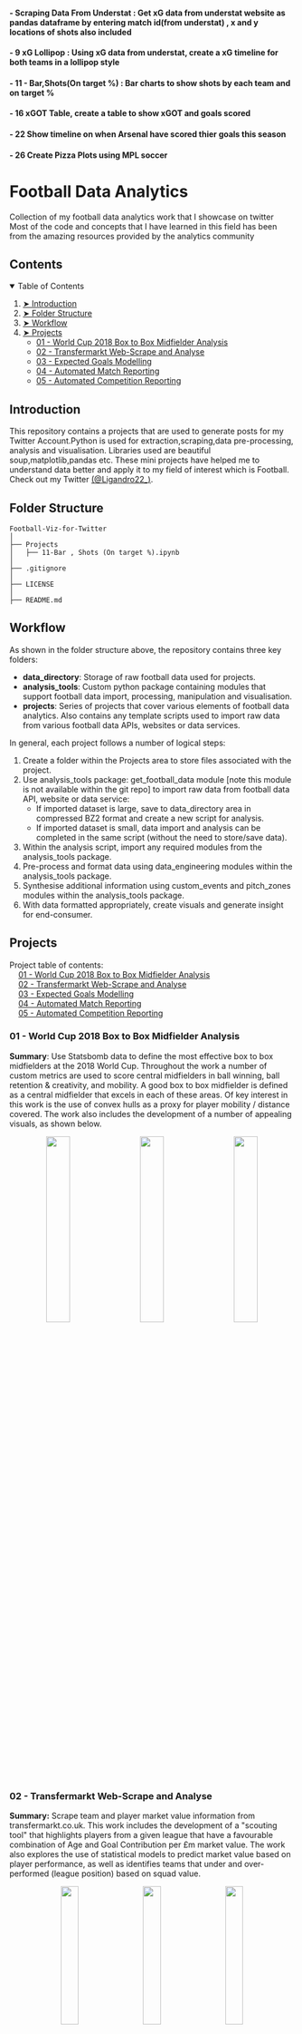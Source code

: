 
#### - Scraping Data From Understat : Get xG data from understat website as pandas dataframe by entering match id(from understat) , x and y locations of shots also included
#### -  9 xG Lollipop : Using xG data from understat, create a xG timeline for both teams in a lollipop style
#### - 11 - Bar,Shots(On target %) : Bar charts to show shots by each team and on target %
#### - 16 xGOT Table, create a table to show xGOT and goals scored
#### - 22 Show timeline on when Arsenal have scored thier goals this season
#### - 26 Create Pizza Plots using MPL soccer 


# Football Data Analytics
Collection of my football data analytics work that I showcase on twitter
Most of the code and concepts that I have learned in this field has been from the amazing resources provided by the analytics community


## Contents

<details open="open">
  <summary>Table of Contents</summary>
  <ol>
    <li><a href="#introduction"> ➤ Introduction</a></li>
    <li><a href="#folder-structure"> ➤ Folder Structure</a></li>
    <li><a href="#workflow"> ➤ Workflow</a></li>
    <li>
      <a href="#projects"> ➤ Projects</a>
      <ul>
        <li><a href="#01---world-cup-2018-box-to-box-midfielder-analysis">01 - World Cup 2018 Box to Box Midfielder Analysis</a></li>
        <li><a href="#02---transfermarkt-web-scrape-and-analyse">02 - Transfermarkt Web-Scrape and Analyse</a></li>
        <li><a href="#03---expected-goals-modelling">03 - Expected Goals Modelling</a></li>
        <li><a href="#04---automated-match-reporting">04 - Automated Match Reporting</a></li>
        <li><a href="#05---automated-competition-reporting">05 - Automated Competition Reporting</a></li>
      </ul>
    </li>
  </ol>
</details>

## Introduction
This repository contains a projects that are used to generate posts for my Twitter Account.Python is used for extraction,scraping,data pre-processing, analysis and visualisation. Libraries used are beautiful soup,matplotlib,pandas etc. These mini projects have helped me to understand data better and apply it to my field of interest which is Football. Check out my Twitter [(@Ligandro22_)](https://twitter.com/Ligandro22).


## Folder Structure

    Football-Viz-for-Twitter
    │
    ├── Projects
    │   ├── 11-Bar , Shots (On target %).ipynb
    │ 
    ├── .gitignore 
    │     
    ├── LICENSE 
    │ 
    ├── README.md 

## Workflow

As shown in the folder structure above, the repository contains three key folders:
- **data_directory**: Storage of raw football data used for projects.
- **analysis_tools**: Custom python package containing modules that support football data import, processing, manipulation and visualisation.
- **projects**: Series of projects that cover various elements of football data analytics. Also contains any template scripts used to import raw data from various football data APIs, websites or data services.

In general, each project follows a number of logical steps:
1. Create a folder within the Projects area to store files associated with the project.
2. Use analysis_tools package: get_football_data module [note this module is not available within the git repo] to import raw data from football data API, website or data service:
    * If imported dataset is large, save to data_directory area in compressed BZ2 format and create a new script for analysis.
    * If imported dataset is small, data import and analysis can be completed in the same script (without the need to store/save data).
3. Within the analysis script, import any required modules from the analysis_tools package.
4. Pre-process and format data using data_engineering modules within the analysis_tools package.
5. Synthesise additional information using custom_events and pitch_zones modules within the analysis_tools package.
6. With data formatted appropriately, create visuals and generate insight for end-consumer.

## Projects

Project table of contents: <br>
&nbsp; &nbsp; [01 - World Cup 2018 Box to Box Midfielder Analysis](#01---world-cup-2018-box-to-box-midfielder-analysis) <br>
&nbsp; &nbsp; [02 - Transfermarkt Web-Scrape and Analyse](#02---transfermarkt-web-scrape-and-analyse) <br>
&nbsp; &nbsp; [03 - Expected Goals Modelling](#03---expected-goals-modelling) <br>
&nbsp; &nbsp; [04 - Automated Match Reporting](#04---automated-match-reporting) <br>
&nbsp; &nbsp; [05 - Automated Competition Reporting](#05---automated-competition-reporting)

### 01 - World Cup 2018 Box to Box Midfielder Analysis

**Summary**: Use Statsbomb data to define the most effective box to box midfielders at the 2018 World Cup. Throughout the work a number of custom metrics are used to score central midfielders in ball winning, ball retention & creativity, and mobility. A good box to box midfielder is defined as a central midfielder that excels in each of these areas. Of key interest in this work is the use of convex hulls as a proxy for player mobility / distance covered. The work also includes the development of a number of appealing visuals, as shown below.

<p align="center">
  <img width="29%" src="./data_directory/misc_data/images/top_12_progressive_passers.png"> &nbsp &nbsp 
  <img width="29%" src="./data_directory/misc_data/images/top_12_pressers.png"> &nbsp &nbsp
  <img width="29%" src="./data_directory/misc_data/images/top_12_action_distribution.png">
</p>

### 02 - Transfermarkt Web-Scrape and Analyse

**Summary:** Scrape team and player market value information from transfermarkt.co.uk. This work includes the development of a "scouting tool" that highlights players from a given league that have a favourable combination of Age and Goal Contribution per £m market value. The work also explores the use of statistical models to predict market value based on player performance, as well as identifies teams that under and over-performed (league position) based on squad value.

<p align="center">
  <img width="25%" src="./data_directory/misc_data/images/GB2_player_value_regression.png"> &nbsp &nbsp
  <img width="25%" src="./data_directory/misc_data/images/GB2_player_scouting.png"> &nbsp &nbsp
  <img width="25%" src="./data_directory/misc_data/images/GB2_value_league_table.png">
</p>

### 03 - Expected Goals Modelling

**Summary:** Implementation and testing of basic expected goals probabilistic models. This work includes development and comparison of a logistic regression expected goals model and a neural network expected goals model, each trained off over 40000 shots taken across Europe's 'big five' leagues during the 2017/2018 season. The models are used to calculated expected goals for specific players, clubs and leagues over a specified time period.

<p align="center">
  <img width="35%" src="./data_directory/misc_data/images/xg_log_regression_model.png"> &nbsp &nbsp
  <img width="35%" src="./data_directory/misc_data/images/xg_neural_network.png"> &nbsp &nbsp
</p>
<p align="center">
  <img width="25%" src="./data_directory/misc_data/images/EPL-2017-Salah-Shotmap.png"> &nbsp &nbsp
  <img width="25%" src="./data_directory/misc_data/images/EPL-2017-Liverpool-Shotmap.png"> &nbsp &nbsp
  <img width="25%" src="./data_directory/misc_data/images/Bundesliga-2017-All-Shotmap.png"> &nbsp &nbsp
</p>


### 04 - Automated Match Reporting

**Summary:** Development of automated scripts to produce match reports immediately after a match has concluded. This work includes collection and processing of public-domain match event data, and the production of multiple visuals that together constitute informative and appealing match reports. Visuals currently include shot maps, inter-zone passflows, pass plots and offensive action convex hulls.

<p align="center">
  <img width="35%" src="./data_directory/misc_data/images/EPL-2022-08-06-Tottenham-Southampton.png"> &nbsp &nbsp
  <img width="35%" src="./data_directory/misc_data/images/EPL-2022-08-07-Manchester%20United-Brighton.png"> &nbsp &nbsp
</p>
<p align="center">
  <img width="25%" src="./data_directory/misc_data/images/EPL-1640700-Manchester United-Liverpool-passhulls.png"> &nbsp &nbsp
  <img width="29.55%" src="./data_directory/misc_data/images/EPL-1640709-Liverpool-Bournemouth-passreport_Liverpool.png"> &nbsp &nbsp
</p>

### 05 - Automated Competition Reporting

**Summary:** Development of automated scripts to produce competition reports and multi-match player evaluations at any point throughout a competition. This work includes collection and processing of public-domain match event data, and the production of multiple visuals that generate novel and meaningful insight at a team and player level. Visuals currently include an assessment of progressive passes, defensive actions and penalty placement.

<p align="center">
  <img width="32%" src="./data_directory/misc_data/images/EPL-2021-top-defensive-actions-per-100-opposition-passes-in-that-third.png"> &nbsp &nbsp 
  <img width="32%" src="./data_directory/misc_data/images/europe5-top-pen-takers-2019-2022.png">
</p>
<p align="center">
  <img width="24%" src="./data_directory/misc_data/images/EPL-2022-defensive-contributions-player-variant.png"> &nbsp &nbsp 
  <img width="24%" src="./data_directory/misc_data/images/EPL-2022-opposition-half-passers-player-variant.png">
</p>
